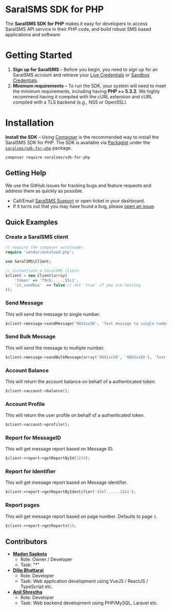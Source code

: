 # SaralSMS SDK for PHP

The **SaralSMS SDK for PHP** makes it easy for developers to access SaralSMS API service in their PHP code, and build robust SMS based applications and software.

# Getting Started
1. **Sign up for SaralSMS** – Before you begin, you need to sign up for an SaralSMS account and retrieve your [Live Credentials] or [Sandbox Credentials].
2. **Minimum requirements** – To run the SDK, your system will need to meet the minimum requirements, including having **PHP >= 5.3.2**. We highly recommend having it compiled with the cURL extension and cURL compiled with a TLS backend (e.g., NSS or OpenSSL).

# Installation
**Install the SDK** – Using [Composer] is the recommended way to install the SaralSMS SDK for PHP. The SDK is available via [Packagist] under the [`saralsms/sdk-for-php`][install-packagist] package.
```
composer require saralsms/sdk-for-php
```

## Getting Help
We use the GitHub issues for tracking bugs and feature requests and address them as quickly as possible.

* Call/Email [SaralSMS Support](https://saralsms.com/#contact) or open ticket in your dashboard.
* If it turns out that you may have found a bug, please [open an issue](https://github.com/saralsms/sdk-for-php/issues/new).

## Quick Examples

### Create a SaralSMS client

```php
// require the composer autoloader.
require 'vendor/autoload.php';

use SaralSMS\Client;

// instantiate a SaralSMS client.
$client = new Client(array(
    'token' => 'f9c6......55c1',
    'is_sandbox'  => false // set `true` if you are testing
));
```

### Send Message
This will send the message to single number.

```php
$client->message->sendMessage('9841xx58', 'Text message to single number.');
```

### Send Bulk Message
This will send the message to multiple number.

```php
$client->message->sendBulkMessage(array('9841xx58', '9803xx65'), 'Text message to multiple number.');
```

### Account Balance
This will return the account balance on behalf of a authenticated token.

```php
$client->account->balance();
```

### Account Profile
This will return the user profile on behalf of a authenticated token.
     
```php
$client->account->profile();
```

### Report for MessageID
This will get message report based on Message ID.
     
```php
$client->report->getReportById(1234);
```

### Report for Identifier
This will get message report based on Message identifier.
     
```php
$client->report->getReportByIdentifier('d2e7......12k1');
```

### Report pages
This will get message report based on page number. Defaults to page `1`.
     
```php
$client->report->getReports(1);
```

## Contributors
* **[Madan Sapkota](https://github.com/sapkotamadan)**
    * Role: Owner / Developer
    * Task: "*"
* **[Dilip Bhattarai](https://github.com/vectrobyte)**
    * Role: Developer
    * Task: Web application development using VueJS / ReactJS / TypeScript etc.
* **[Anil Shrestha](https://github.com/codebyanil)**
    * Role: Developer
    * Task: Web backend development using PHP/MySQL, Laravel etc.

[Live Credentials]: https://app.saralsms.com
[Sandbox Credentials]: https://demo.saralsms.com

[composer]: http://getcomposer.org
[packagist]: http://packagist.org
[install-packagist]: https://packagist.org/packages/saralsms/sdk-for-php
